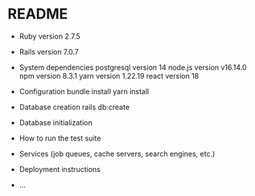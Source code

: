 # README

* Ruby version
2.7.5

* Rails version
7.0.7

* System dependencies
postgresql version 14
node.js version v16.14.0
npm version 8.3.1
yarn version 1.22.19
react version 18

* Configuration
bundle install
yarn install

* Database creation
rails db:create

* Database initialization

* How to run the test suite

* Services (job queues, cache servers, search engines, etc.)

* Deployment instructions

* ...
